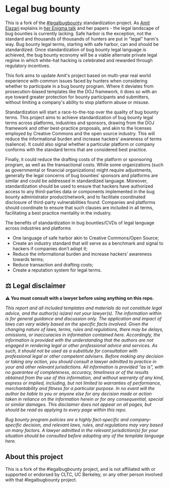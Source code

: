 # Legal bug bounty

This is a fork of the [#legalbugbounty](https://twitter.com/search?q=legalbugbounty) standardization project. As [Amit Elazari](https://twitter.com/amitelazari) explains in [her Enigma talk](https://www.youtube.com/watch?v=riZIFOw0pJA) and her papers - the legal landscape of bug bounties is currently lacking. Safe harbor is the exception, not the standard and thousands of thousands of hunters are put in "legal" harm's way. Bug bounty legal terms, starting with safe harbor, can and should be standardized. Once standardization of bug bounty legal language is achieved, the bug bounty economy will be a viable alternate private legal regime in which white-hat hacking is celebrated and rewarded through regulatory incentives. 

This fork aims to update Amit's project based on multi-year real world experience with common issues faced by hunters when considering whether to participate in a bug bounty program. Where it deviates from prosecution-biased templates like the DOJ framework, it does so with an eye toward greater protection for bounty participants and submitters, without limiting a company's ability to stop platform abuse or misuse.

Standardization will start a race-to-the-top over the quality of bug bounty terms.  This project aims to achieve standardization of bug bounty legal terms across platforms, industries and sponsors, drawing from the DOJ framework and other best-practice proposals, and akin to the licenses employed by Creative Commons and the open source industry. This will reduce the informational burden and increase hackers’ awareness of terms (salience). It could also signal whether a particular platform or company conforms with the standard terms that are considered best practice. 

Finally, it could reduce the drafting costs of the platform or sponsoring program, as well as the transactional costs. While some organizations (such as governmental or financial organizations) might require adjustments, generally the legal concerns of bug bounties’ sponsors and platforms are similar and could be addressed in standardized language. Moreover, standardization should be used to ensure that hackers have authorized access to any third-parties data or components implemented in the bug bounty administrator product/network, and to facilitate coordinated disclosure of third-party vulnerabilities found. Companies and platforms should coordinate to ensure that such clauses are included in all terms, facilitating a best practice mentality in the industry.

The benefits of standardization in bug bounties/CVDs of legal language across industries and platforms

- One language of safe harbor akin to Creative Commons/Open Source;      
- Create an industry standard that will serve as a benchmark and signal to hackers if companies don’t adopt it;
- Reduce the informational burden and increase hackers’ awareness towards terms;
- Reduce transaction and drafting costs;
- Create a reputation system for legal terms.

## ⚖ Legal disclaimer

**⚠ You must consult with a lawyer before using anything on this repo.**

_This report and all included templates and materials do not constitute legal advice, and the author(s) is(are) not your lawyer(s). The information within is for general guidance and discussion only. The application and impact of laws can vary widely based on the specific facts involved. Given the changing nature of laws, terms, rules and regulations, there may be delays, omissions, or inaccuracies in information contained here. Accordingly, the information is provided with the understanding that the authors are not engaged in rendering legal or other professional advice and services. As such, it should not be used as a substitute for consultation with professional legal or other competent advisers. Before making any decision or taking any action, you should consult a lawyer admitted to practice in your and other relevant jurisdictions. All information is provided “as is”, with no guarantee of completeness, accuracy, timeliness or of the results obtained from the use of this information, and without warranty of any kind, express or implied, including, but not limited to warranties of performance, merchantability and fitness for a particular purpose. In no event will the author be liable to you or anyone else for any decision made or action taken in reliance on the information herein or for any consequential, special or similar damages. This disclaimer does not appear on all pages, but should be read as applying to every page within this repo._

_Bug bounty program policies are a highly fact-specific and company-specific decision, and relevant laws, rules, and regulations may vary based on many factors. A lawyer admitted in the relevant jurisdiction(s) for your situation should be consulted before adopting any of the template language here._

## About this project

This is a fork of the #legalbugbounty project, and is not affiliated with or supported or endorsed by CLTC, UC Berkeley, or any other person involved with that #legalbugbounty project.
